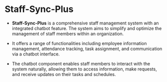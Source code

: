 # Staff-Sync-Plus


- **Staff-Sync-Plus** is a comprehensive staff management system with an integrated chatbot feature. The system aims to simplify and optimize the management of staff members within an organization. 

- It offers a range of functionalities including employee information management, attendance tracking, task assignment, and communication via a chatbot interface. 
- The chatbot component enables staff members to interact with the system naturally, allowing them to access information, make requests, and receive updates on their tasks and schedules.

